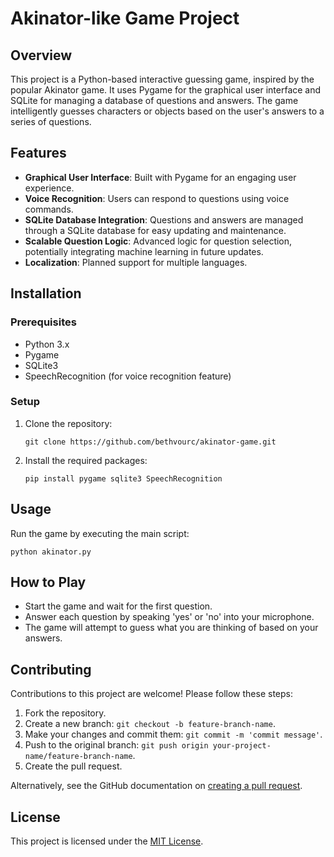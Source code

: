 # Akinator-like Game Project

## Overview
This project is a Python-based interactive guessing game, inspired by the popular Akinator game. It uses Pygame for the graphical user interface and SQLite for managing a database of questions and answers. The game intelligently guesses characters or objects based on the user's answers to a series of questions.

## Features
- **Graphical User Interface**: Built with Pygame for an engaging user experience.
- **Voice Recognition**: Users can respond to questions using voice commands.
- **SQLite Database Integration**: Questions and answers are managed through a SQLite database for easy updating and maintenance.
- **Scalable Question Logic**: Advanced logic for question selection, potentially integrating machine learning in future updates.
- **Localization**: Planned support for multiple languages.

## Installation

### Prerequisites
- Python 3.x
- Pygame
- SQLite3
- SpeechRecognition (for voice recognition feature)

### Setup
1. Clone the repository:
   ```
   git clone https://github.com/bethvourc/akinator-game.git
   ```
2. Install the required packages:
   ```
   pip install pygame sqlite3 SpeechRecognition
   ```

## Usage
Run the game by executing the main script:
```
python akinator.py
```

## How to Play
- Start the game and wait for the first question.
- Answer each question by speaking 'yes' or 'no' into your microphone.
- The game will attempt to guess what you are thinking of based on your answers.

## Contributing
Contributions to this project are welcome! Please follow these steps:
1. Fork the repository.
2. Create a new branch: `git checkout -b feature-branch-name`.
3. Make your changes and commit them: `git commit -m 'commit message'`.
4. Push to the original branch: `git push origin your-project-name/feature-branch-name`.
5. Create the pull request.

Alternatively, see the GitHub documentation on [creating a pull request](https://help.github.com/articles/creating-a-pull-request/).

## License
This project is licensed under the [MIT License](LICENSE.md).
